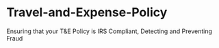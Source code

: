 # Travel-and-Expense-Policy
Ensuring that your T&amp;E Policy is IRS Compliant, Detecting and Preventing Fraud
